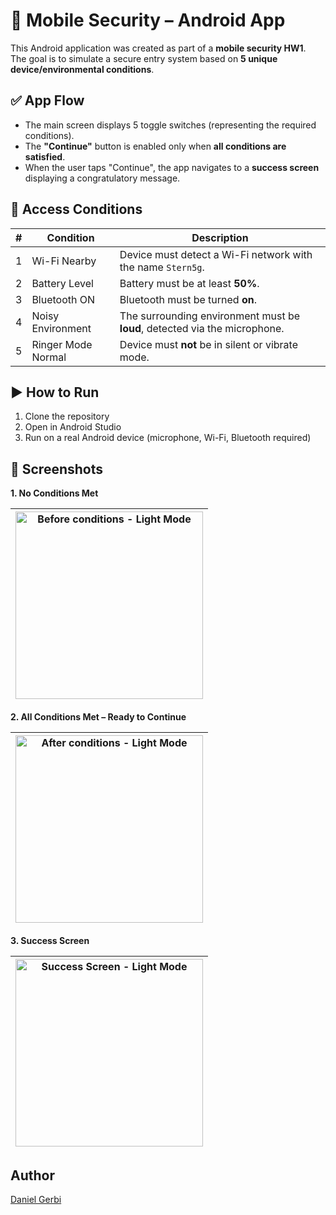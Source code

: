 # 📱 Mobile Security – Android App

This Android application was created as part of a **mobile security HW1**.  
The goal is to simulate a secure entry system based on **5 unique device/environmental conditions**.


## ✅ App Flow

- The main screen displays 5 toggle switches (representing the required conditions).
- The **"Continue"** button is enabled only when **all conditions are satisfied**.
- When the user taps "Continue", the app navigates to a **success screen** displaying a congratulatory message.



## 🔐 Access Conditions

| # | Condition              | Description                                                                 |
|---|------------------------|-----------------------------------------------------------------------------|
| 1 | Wi-Fi Nearby           | Device must detect a Wi-Fi network with the name `Stern5g`.                |
| 2 | Battery Level          | Battery must be at least **50%**.                                          |
| 3 | Bluetooth ON           | Bluetooth must be turned **on**.                                           |
| 4 | Noisy Environment      | The surrounding environment must be **loud**, detected via the microphone. |
| 5 | Ringer Mode Normal     | Device must **not** be in silent or vibrate mode.                          |

## ▶️ How to Run

1. Clone the repository
2. Open in Android Studio
3. Run on a real Android device (microphone, Wi-Fi, Bluetooth required)

## 📱 Screenshots

**1. No Conditions Met**

| <img src="Images/BeforeConditions.jpeg" alt=" Before conditions - Light Mode" width="300"/> |
|---------------------------------------------------------------------------------------------|

**2. All Conditions Met – Ready to Continue**

| <img src="Images/AfterConditions.jpeg" alt=" After conditions - Light Mode" width="300"/> |
|-------------------------------------------------------------------------------------------|

**3. Success Screen**

| <img src="Images/SuccessScreen.jpeg" alt=" Success Screen - Light Mode" width="300"/> |
|---------------------------------------------------------------------------------------|

## Author

[Daniel Gerbi](https://github.com/danielgerbi7)